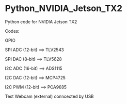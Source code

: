 # Python_NVIDIA_Jetson_TX2
Python code for NVIDIA Jetson TX2


Codes:

GPIO

SPI ADC (12-bit) ==> TLV2543

SPI DAC (8-bit) ==> TLV5628

I2C ADC (16-bit) ==> ADS1115

I2C DAC (12-bit) ==> MCP4725

I2C PWM (12-bit) ==> PCA9685

Test Webcam (external) conncected by USB 

